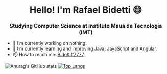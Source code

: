 <h1 align="center">Hello! I'm Rafael Bidetti 😄</h1>
<h3 align="center">Studying Computer Science at Instituto Mauá de Tecnologia (IMT)</h3>

- 🔭 I’m currently working on nothing.
- 🌱 I’m currently learning and improving Java, JavaScript and Angular.
- 📫 How to reach me: [Bidetti#7777](discord.com).

![Anurag's GitHub stats](https://github-readme-stats.vercel.app/api?username=bidetti&show_icons=true&theme=dark) [![Top Langs](https://github-readme-stats.vercel.app/api/top-langs/?username=bidetti&langs_count=8&theme=dark)](https://github.com/anuraghazra/github-readme-stats)

